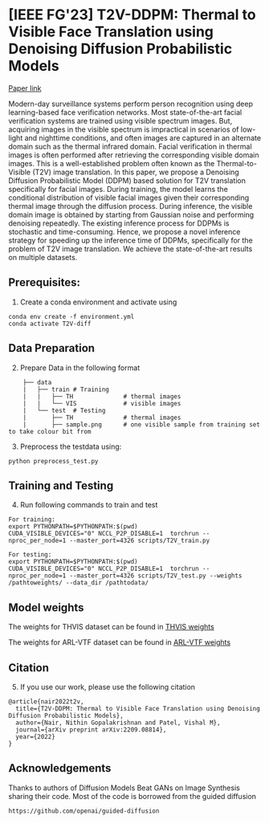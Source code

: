 # [IEEE FG'23] T2V-DDPM: Thermal to Visible Face Translation using Denoising Diffusion Probabilistic Models


[Paper link](https://arxiv.org/pdf/2209.08814.pdf)

Modern-day surveillance systems perform person recognition using deep learning-based face verification networks. Most state-of-the-art facial verification systems are
trained using visible spectrum images. But, acquiring images in the visible spectrum is impractical in scenarios of low-light and nighttime conditions, and often images are captured in an alternate domain such as the thermal infrared domain. Facial verification in thermal images is often performed after retrieving the corresponding visible domain images. This is a well-established problem often known as the Thermal-to-Visible (T2V) image translation. In this paper, we propose a Denoising Diffusion Probabilistic Model (DDPM) based solution for T2V translation specifically for facial images. During training, the model learns the conditional distribution of visible facial images given their corresponding thermal image through the diffusion process. During inference, the visible domain image is obtained by starting from Gaussian noise and performing denoising repeatedly. The existing inference process for DDPMs is stochastic and time-consuming. Hence, we propose a novel inference strategy for speeding up the inference time of DDPMs, specifically for the problem of T2V image translation. We achieve the state-of-the-art results on multiple datasets. 

## Prerequisites:
1. Create a conda environment and activate using 
```
conda env create -f environment.yml
conda activate T2V-diff
```
## Data Preparation
2. Prepare Data in the following format
```
    ├── data 
    |   ├── train # Training  
    |   |   ├── TH              # thermal images 
    |   |   └── VIS             # visible images
    |   └── test  # Testing
    |       ├── TH              # thermal images 
    |       ├── sample.png      # one visible sample from training set to take colour bit from
```
3. Preprocess the testdata using:
```
python preprocess_test.py
```
## Training and Testing
4. Run following commands to train and test 
```
For training:
export PYTHONPATH=$PYTHONPATH:$(pwd)
CUDA_VISIBLE_DEVICES="0" NCCL_P2P_DISABLE=1  torchrun --nproc_per_node=1 --master_port=4326 scripts/T2V_train.py 

For testing:
export PYTHONPATH=$PYTHONPATH:$(pwd)
CUDA_VISIBLE_DEVICES="0" NCCL_P2P_DISABLE=1  torchrun --nproc_per_node=1 --master_port=4326 scripts/T2V_test.py --weights /pathtoweights/ --data_dir /pathtodata/
```
## Model weights
The weights for THVIS dataset can be found in [THVIS weights](https://www.dropbox.com/sh/dimitdov2uvy785/AACu-pniISP89kkvBZvQfD7na?dl=0)

The weights for ARL-VTF dataset can be found in [ARL-VTF weights](https://www.dropbox.com/sh/6ur7cuml3vnuffg/AAAVm32o2N6eRZbuEzahchxOa?dl=0)

## Citation
5. If you use our work, please use the following citation
```
@article{nair2022t2v,
  title={T2V-DDPM: Thermal to Visible Face Translation using Denoising Diffusion Probabilistic Models},
  author={Nair, Nithin Gopalakrishnan and Patel, Vishal M},
  journal={arXiv preprint arXiv:2209.08814},
  year={2022}
}
```

## Acknowledgements
Thanks to authors of Diffusion Models Beat GANs on Image Synthesis sharing their code. Most of the code is borrowed from the guided diffusion
```
https://github.com/openai/guided-diffusion
```
